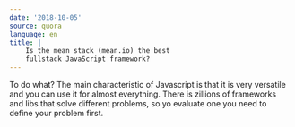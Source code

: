 ```yaml
---
date: '2018-10-05'
source: quora
language: en
title: |
    Is the mean stack (mean.io) the best
    fullstack JavaScript framework?
---
```


To do what? The main characteristic of Javascript is that it is very
versatile and you can use it for almost everything. There is zillions of
frameworks and libs that solve different problems, so yo evaluate one
you need to define your problem first.
